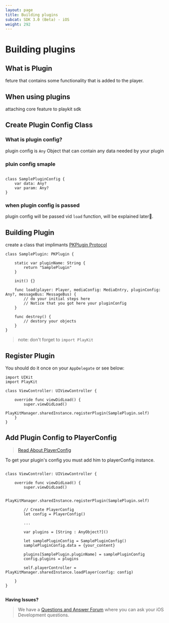 ```yaml
---
layout: page
title: Building plugins
subcat: SDK 3.0 (Beta) - iOS
weight: 292
---
```


# Building plugins

## What is Plugin

feture that contains some functionality that is added to the player.

## When using plugins

attaching core feature to playkit sdk

## Create Plugin Config Class

### What is plugin config?

plugin config is `Any` Object that can contain any data needed by your plugin

### pluin config smaple

```

class SamplePluginConfig {
    var data: Any?
    var param: Any?
}

```

### when plugin config is passed

plugin config will be passed vid `load` function, will be explained later.

## Building Plugin


create a class that implimants [PKPlugin Protocol](https://kaltura.github.io/playkit/api/ios/Protocols/PKPlugin.html) 

```
class SamplePlugin: PKPlugin {
    
    static var pluginName: String {
        return "SamplePlugin"
    }
    
    init() {}
    
    func load(player: Player, mediaConfig: MediaEntry, pluginConfig: Any?, messageBus: MessageBus) {
        // do your initial steps here
        // Notice that you got here your pluginConfig
    }
    
    func destroy() {
        // destory your objects
    }
}

```
>note: don't forget to `import PlayKit`

## Register Plugin

You should do it once on your `AppDelegate` or see below:

```
import UIKit
import PlayKit

class ViewController: UIViewController {

    override func viewDidLoad() {
        super.viewDidLoad()
        PlayKitManager.sharedInstance.registerPlugin(SamplePlugin.self)
    }
}

```

## Add Plugin Config to PlayerConfig

> [Read About PlayerConfig]()

To get your plugin's config you must add him to playerConfig instance.

```

class ViewController: UIViewController {

    override func viewDidLoad() {
        super.viewDidLoad()
        
        PlayKitManager.sharedInstance.registerPlugin(SamplePlugin.self)
        
        // Create PlayerConfig
        let config = PlayerConfig()
        
        ...
        
        var plugins = [String : AnyObject?]()
        
        let samplePluginConfig = SamplePluginConfig()
        samplePluginConfig.data = {your_content}
        
        plugins[SamplePlugin.pluginName] = samplePluginConfig
        config.plugins = plugins
        
        self.playerController = PlayKitManager.sharedInstance.loadPlayer(config: config)

    }
}


```

**Having Issues?**

> We have a [Questions and Answer Forum](https://forum.kaltura.org/c/playkit) where you can ask your iOS Development questions.